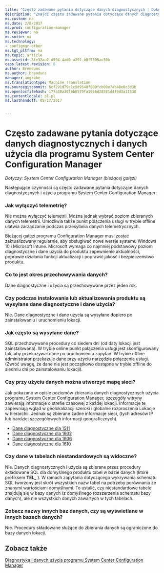 ```yaml
---
title: "Często zadawane pytania dotyczące danych diagnostycznych | Dokumentacja firmy Microsoft"
description: "Znajdź często zadawane pytania dotyczące danych diagnostycznych i użycia programu System Center Configuration Manager."
ms.custom: na
ms.date: 2/8/2017
ms.prod: configuration-manager
ms.reviewer: na
ms.suite: na
ms.technology:
- configmgr-other
ms.tgt_pltfrm: na
ms.topic: article
ms.assetid: 3fe32aa2-d594-4ad0-a291-b8f5395ac50b
caps.latest.revision: 6
author: Brenduns
ms.author: brenduns
manager: angrobe
ms.translationtype: Machine Translation
ms.sourcegitcommit: 6cf291d79c1c5d9540f809fcb00e7ab48e0c3d3b
ms.openlocfilehash: 177a30a30f6b8579fa1956d28581d4f9d3a11838
ms.contentlocale: pl-pl
ms.lasthandoff: 05/17/2017


---
```

# <a name="frequently-asked-questions-about-diagnostics-and-usage-data-for-system-center-configuration-manager"></a>Często zadawane pytania dotyczące danych diagnostycznych i danych użycia dla programu System Center Configuration Manager

*Dotyczy: System Center Configuration Manager (bieżącej gałęzi)*

Następujące czynności są często zadawane pytania dotyczące danych diagnostycznych i użycia programu System Center Configuration Manager:  

###  <a name="bkmk_off"></a> Jak wyłączyć telemetrię?  
Nie można wyłączyć telemetrii. Można jednak wybrać poziom zbieranych danych telemetrii. Umożliwia także punkt połączenia usługi w trybie offline ułatwia zarządzanie podczas przesyłania danych telemetrycznych.

Bieżącej gałęzi programu Configuration Manager musi zostać zaktualizowany regularnie, aby obsługiwać nowe wersje systemu Windows 10 i Microsoft Intune. Microsoft wymaga co najmniej podstawowy poziom diagnostyczne i dane użycia do produktu zapewnienie aktualności, poprawie działania funkcji aktualizacji i poprawić jakość i bezpieczeństwo produktu.

###  <a name="bkmk_retention"></a> Co to jest okres przechowywania danych?  
 Dane diagnostyczne i użycia są przechowywane przez jeden rok.  

###  <a name="bkmk_update"></a> Czy podczas instalowania lub aktualizowania produktu są wysyłane dane diagnostyczne i dane użycia?  
 Nie. Dane diagnostyczne i dane użycia są wysyłane dopiero po zainstalowaniu i uruchomieniu lokacji.  

###  <a name="bkmk_frequency"></a> Jak często są wysyłane dane?  
 SQL przechowywane procedury co siedem dni (od daty lokacji jest zainstalowana). W trybie online punkt połączenia usługi jest skonfigurowany tak, aby przekazywał dane po uruchomieniu zapytań. W trybie offline administrator przekazuje dane przy użyciu narzędzia połączenia usługi. (Zwróć uwagę, że dane nie jest początkowo dostępne w trybie offline do siedmiu dni po zainstalowaniu lokacji).  

###  <a name="bkmk_network"></a> Czy przy użyciu danych można utworzyć mapę sieci?  
 Jak pokazano w opisie poziomów zbierania danych diagnostycznych użycia programu System Center Configuration Manager, szczegóły witryny zawierają informacje o strefie czasowej z każdej lokacji. Informacje te zapewniają wgląd w geolokalizacji szeroki i globalne rozproszenia Lokacje w hierarchii. Jednak są zbierane żadne informacje sieci, (tych adresów IP lub bardziej szczegółowych informacji geograficznych).
 - [Dane diagnostyczne dla 1511](/sccm/core/plan-design/diagnostics/levels-of-diagnostic-usage-data-collection-1511)
 - [Dane diagnostyczne dla 1602](/sccm/core/plan-design/diagnostics/levels-of-diagnostic-usage-data-collection-1602)
 - [Dane diagnostyczne dla 1606](/sccm/core/plan-design/diagnostics/levels-of-diagnostic-usage-data-collection-1606)
 - [Dane diagnostyczne dla 1610](/sccm/core/plan-design/diagnostics/levels-of-diagnostic-usage-data-collection-1610)


###  <a name="bkmk_tables"></a> Czy dane w tabelach niestandardowych są widoczne?  
 Nie. Danych diagnostycznych i użycia są zbierane przez procedury składowane SQL dla domyślnego produktu tabel w bazie danych (które prefiksem **TEL_** ). W ramach zapytania dotyczącego wykrywania schematu SQL tworzony jest skrót wszystkich nazw tabel na potrzeby porównania ze znanymi wartościami domyślnymi. To ustalić, czy niestandardowe tabele znajdują się w bazy danych (z domyślnego rozszerzenia schematu bazy danych), ale nie wszystkich danych zawartych w tych tabelach.  

###  <a name="bkmk_databases"></a>Zobacz nazwy innych baz danych, czy są wyświetlane w innych bazach danych?  
 Nie. Procedury składowane służące do zbierania danych są ograniczone do bazy danych lokacji.  

## <a name="see-also"></a>Zobacz także  
 [Diagnostyka i danych użycia programu System Center Configuration Manager](../../core/plan-design/diagnostics/diagnostics-and-usage-data.md)

